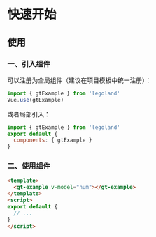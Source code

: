 # 快速开始

## 使用

### 一、引入组件

可以注册为全局组件（建议在项目模板中统一注册）：

```js
import { gtExample } from 'legoland'
Vue.use(gtExample)
```

或者局部引入：

```js
import { gtExample } from 'legoland'
export default {
  components: { gtExample }
}
```

### 二、使用组件

```html
<template>
  <gt-example v-model="num"></gt-example>
</template>
<script>
export default {
  // ...
}
</script>
```
